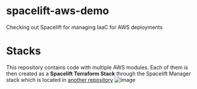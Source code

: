 # spacelift-aws-demo
Checking out Spacelift for managing IaaC for AWS deployments

# Stacks
This repository contains code with multiple AWS modules. Each of them is then created as a **Spacelift Terraform Stack** through the Spacelift Manager stack which is located in [another repository](https://github.com/FidelusAleksander/spacelift-infra)
![image](https://github.com/FidelusAleksander/spacelift-aws-demo/assets/63016446/edca9095-ebd7-467f-93ba-0e6691c1f8de)
